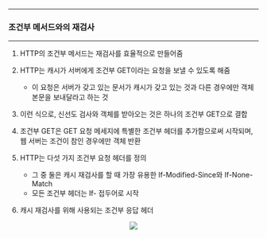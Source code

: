 -----
### 조건부 메서드와의 재검사
-----
1. HTTP의 조건부 메서드는 재검사를 효율적으로 만들어줌
2. HTTP는 캐시가 서버에게 조건부 GET이라는 요청을 보낼 수 있도록 해줌
   - 이 요청은 서버가 갖고 있는 문서가 캐시가 갖고 있는 것과 다른 경우에만 객체 본문을 보내달라고 하는 것

3. 이런 식으로, 신선도 검사와 객체를 받아오는 것은 하나의 조건부 GET으로 결합
4. 조건부 GET은 GET 요청 메세지에 특별한 조건부 헤더를 추가함으로써 시작되며, 웹 서버는 조건이 참인 경우에만 객체 반환
5. HTTP는 다섯 가지 조건부 요청 헤더를 정의
   - 그 중 둘은 캐시 재검사를 할 때 가장 유용한 If-Modified-Since와 If-None-Match
   - 모든 조건부 헤더는 If- 접두어로 시작

6. 캐시 재검사를 위해 사용되는 조건부 응답 헤더
<div align="center">
<img src="https://github.com/user-attachments/assets/631a3782-56b9-49e6-a0ec-9f3eced5d78e">
</div>
